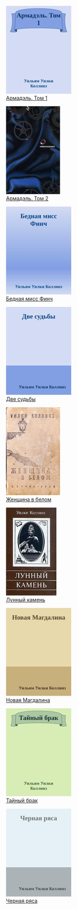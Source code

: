 ![](Армадэль.%20Том%201.jpg)  
[Армадэль. Том 1](Армадэль.%20Том%201.txt)

![](Армадэль.%20Том%202.jpg)  
[Армадэль. Том 2](Армадэль.%20Том%202.txt)

![](Бедная%20мисс%20Финч.jpg)  
[Бедная мисс Финч](Бедная%20мисс%20Финч.txt)

![](Две%20судьбы.jpg)  
[Две судьбы](Две%20судьбы.txt)

![](Женщина%20в%20белом.jpg)  
[Женщина в белом](Женщина%20в%20белом.txt)

![](Лунный%20камень.jpg)  
[Лунный камень](Лунный%20камень.txt)

![](Новая%20Магдалина.jpg)  
[Новая Магдалина](Новая%20Магдалина.txt)

![](Тайный%20брак.jpg)  
[Тайный брак](Тайный%20брак.txt)

![](Черная%20ряса.jpg)  
[Черная ряса](Черная%20ряса.txt)
